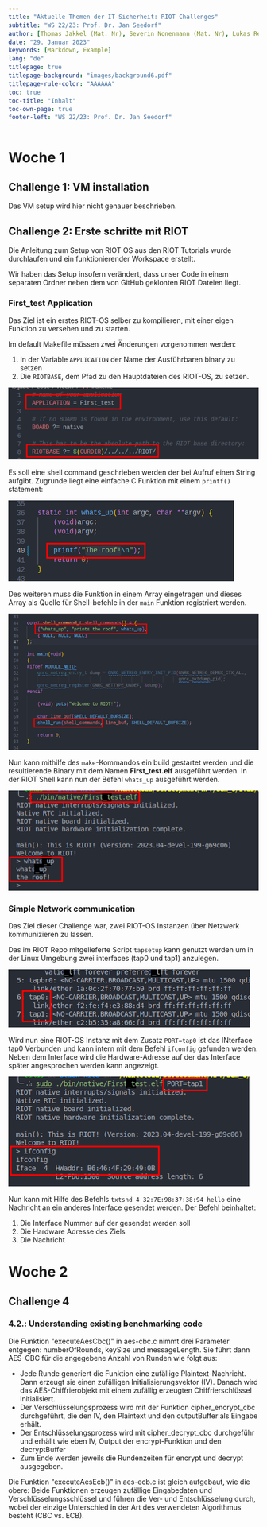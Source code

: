 ```yaml
---
title: "Aktuelle Themen der IT-Sicherheit: RIOT Challenges"
subtitle: "WS 22/23: Prof. Dr. Jan Seedorf"  
author: [Thomas Jakkel (Mat. Nr), Severin Nonenmann (Mat. Nr), Lukas Reinke (1001213) (Mat. Nr), Lars Weiß (Mat. Nr)]
date: "29. Januar 2023"
keywords: [Markdown, Example]
lang: "de"
titlepage: true
titlepage-background: "images/background6.pdf"
titlepage-rule-color: "AAAAAA"
toc: true
toc-title: "Inhalt"
toc-own-page: true
footer-left: "WS 22/23: Prof. Dr. Jan Seedorf"
---
```


# Woche 1

## Challenge 1: VM installation

Das VM setup wird hier nicht genauer beschrieben.

## Challenge 2: Erste schritte mit RIOT

Die Anleitung zum Setup von RIOT OS aus den RIOT Tutorials wurde durchlaufen und ein funktionierender Workspace erstellt.

Wir haben das Setup insofern verändert, dass unser Code in einem separaten Ordner neben dem von GitHub geklonten RIOT Dateien liegt.

### First_test Application

Das Ziel ist ein erstes RIOT-OS selber zu kompilieren, mit einer eigen Funktion zu versehen und zu starten.

Im default Makefile müssen zwei Änderungen vorgenommen werden:
1. In der Variable `APPLICATION` der Name der Ausführbaren binary zu setzen
2. Die `RIOTBASE`, dem Pfad zu den Hauptdateien des RIOT-OS, zu setzen.

![Einfaches Makefile](./images/1_2_3-Makefile.png)

Es soll eine shell command geschrieben werden der bei Aufruf einen String aufgibt.
Zugrunde liegt eine einfache C Funktion mit einem `printf()` statement:

![Funktion Whats_up](./images/1_2_3-whatsup.png)

Des weiteren muss die Funktion in einem Array eingetragen und dieses Array als Quelle für Shell-befehle in der `main` Funktion registriert werden.

![Shell Kommando Registeriren](./images/1_2_3-register.png)

Nun kann mithilfe des `make`-Kommandos ein build gestartet werden und die resultierende Binary mit dem Namen **First_test.elf** ausgeführt werden.
In der RIOT Shell kann nun der Befehl `whats_up` ausgeführt werden.

![whats_up Befehl in RIOT shell](./images/1_2_3-function.png)

### Simple Network communication

Das Ziel dieser Challenge war, zwei RIOT-OS Instanzen über Netzwerk kommunizieren zu lassen.

Das im RIOT Repo mitgelieferte Script `tapsetup` kann genutzt werden um in der Linux Umgebung zwei interfaces (tap0 und tap1) anzulegen.

![Zwei virtuelle Interfaces mit verbindender "bridge"](./images/1_2_4-tapsetup.png)

Wird nun eine RIOT-OS Instanz mit dem Zusatz `PORT=tap0` ist das INterface tap0 Verbunden und kann intern mit dem Befehl `ifconfig` gefunden werden. Neben dem Interface wird die Hardware-Adresse auf der das Interface später angesprochen werden kann angezeigt.

![tap1 in RIOT-OS](./images/1_2_4-connecttotap.png)

Nun kann mit Hilfe des Befehls `txtsnd 4 32:7E:98:37:38:94 hello` eine Nachricht an ein anderes Interface gesendet werden.
Der Befehl beinhaltet:
1. Die Interface Nummer auf der gesendet werden soll
2. Die Hardware Adresse des Ziels 
3. Die Nachricht


# Woche 2

## Challenge 4

### 4.2.: Understanding existing benchmarking code

Die Funktion "executeAesCbc()" in  aes-cbc.c nimmt drei Parameter entgegen: numberOfRounds, keySize und messageLength. Sie führt dann AES-CBC für die angegebene Anzahl von Runden wie folgt aus:

- Jede Runde generiert die Funktion eine zufällige Plaintext-Nachricht. Dann erzeugt sie einen zufälligen Initialisierungsvektor (IV). Danach wird das AES-Chiffrierobjekt mit einem zufällig erzeugten Chiffrierschlüssel initialisiert.
- Der Verschlüsselungsprozess wird mit der Funktion cipher_encrypt_cbc durchgeführt, die den IV, den Plaintext und den outputBuffer als Eingabe erhält.
- Der Entschlüsselungsprozess wird mit cipher_decrypt_cbc durchgeführ und erhällt wie eben IV, Output der encrypt-Funktion und den decryptBuffer
- Zum Ende werden jeweils die Rundenzeiten für encrypt und decrypt ausgegeben.

Die Funktion "executeAesEcb()" in aes-ecb.c ist gleich aufgebaut, wie die obere:
Beide Funktionen erzeugen zufällige Eingabedaten und Verschlüsselungsschlüssel und führen die Ver- und Entschlüsselung durch, wobei der einzige Unterschied in der Art des verwendeten Algorithmus besteht (CBC vs. ECB).